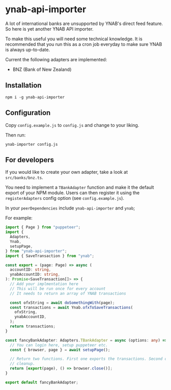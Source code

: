 # ynab-api-importer

A lot of international banks are unsupported by YNAB's direct feed feature. So
here is yet another YNAB API importer.

To make this useful you will need some technical knowledge. It is recommended
that you run this as a cron job everyday to make sure YNAB is always up-to-date.

Current the following adapters are implemented:

- BNZ (Bank of New Zealand)

## Installation

```
npm i -g ynab-api-importer
```

## Configuration

Copy `config.example.js` to `config.js` and change to your liking.

Then run:

```
ynab-importer config.js
```

## For developers

If you would like to create your own adapter, take a look at `src/banks/bnz.ts`.

You need to implement a `TBankAdapter` function and make it the default export
of your NPM module.
Users can then register it using the `registerAdapters` config option (see
`config.example.js`).

In your `peerDependencies` include `ynab-api-importer` and `ynab`;

For example:

```typescript
import { Page } from "puppeteer";
import {
  Adapters,
  Ynab,
  setupPage,
} from "ynab-api-importer";
import { SaveTransaction } from "ynab";

const export = (page: Page) => async (
  accountID: string,
  ynabAccountID: string,
): Promise<SaveTransaction[]> => {
  // Add your implmentation here
  // This will be run once for every account
  // It needs to return an array of YNAB transactions

  const ofxString = await doSomethingWith(page);
  const transactions = await Ynab.ofxToSaveTransactions(
    ofxString,
    ynabAccountID,
  );
  return transactions;
}

const fancyBankAdapter: Adapters.TBankAdapter = async (options: any) =>{
  // You can login here, setup puppeteer etc.
  const { browser, page } = await setupPage();

  // Return two functions. First one exports the transactions. Second one does
  // cleanup.
  return [export(page), () => browser.close()];
}

export default fancyBankAdapter;
```
